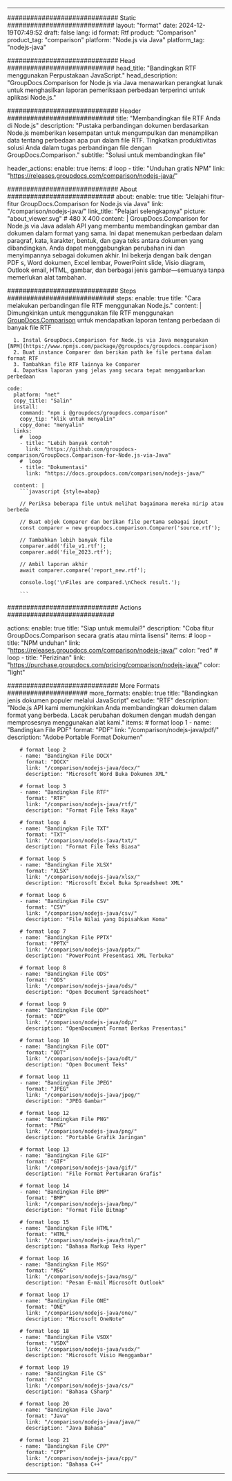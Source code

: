 
---
############################# Static ############################
layout: "format"
date:  2024-12-19T07:49:52
draft: false
lang: id
format: Rtf
product: "Comparison"
product_tag: "comparison"
platform: "Node.js via Java"
platform_tag: "nodejs-java"

############################# Head ############################
head_title: "Bandingkan RTF menggunakan Perpustakaan JavaScript."
head_description: "GroupDocs.Comparison for Node.js via Java menawarkan perangkat lunak untuk menghasilkan laporan pemeriksaan perbedaan terperinci untuk aplikasi Node.js."

############################# Header ############################
title: "Membandingkan file RTF Anda di Node.js" 
description: "Pustaka perbandingan dokumen berdasarkan Node.js memberikan kesempatan untuk mengumpulkan dan menampilkan data tentang perbedaan apa pun dalam file RTF. Tingkatkan produktivitas solusi Anda dalam tugas perbandingan file dengan GroupDocs.Comparison."
subtitle: "Solusi untuk membandingkan file" 

header_actions:
  enable: true
  items:
    #  loop
    - title: "Unduhan gratis NPM"
      link: "https://releases.groupdocs.com/comparison/nodejs-java/"
      
############################# About ############################
about:
    enable: true
    title: "Jelajahi fitur-fitur GroupDocs.Comparison for Node.js via Java"
    link: "/comparison/nodejs-java/"
    link_title: "Pelajari selengkapnya"
    picture: "about_viewer.svg" # 480 X 400
    content: |
       GroupDocs.Comparison for Node.js via Java adalah API yang membantu membandingkan gambar dan dokumen dalam format yang sama. Ini dapat menemukan perbedaan dalam paragraf, kata, karakter, bentuk, dan gaya teks antara dokumen yang dibandingkan. Anda dapat menggabungkan perubahan ini dan menyimpannya sebagai dokumen akhir. Ini bekerja dengan baik dengan PDF s, Word dokumen, Excel lembar, PowerPoint slide, Visio diagram, Outlook email, HTML, gambar, dan berbagai jenis gambar—semuanya tanpa memerlukan alat tambahan.

############################# Steps ############################
steps:
    enable: true
    title: "Cara melakukan perbandingan file RTF menggunakan Node.js."
    content: |
      Dimungkinkan untuk menggunakan file RTF menggunakan [GroupDocs.Comparison](https://products.groupdocs.com/comparison/nodejs-java/) untuk mendapatkan laporan tentang perbedaan di banyak file RTF
      
      1. Instal GroupDocs.Comparison for Node.js via Java menggunakan [NPM](https://www.npmjs.com/package/@groupdocs/groupdocs.comparison)
      2. Buat instance Comparer dan berikan path ke file pertama dalam format RTF
      3. Tambahkan file RTF lainnya ke Comparer
      4. Dapatkan laporan yang jelas yang secara tepat menggambarkan perbedaan
   
    code:
      platform: "net"
      copy_title: "Salin"
      install:
        command: "npm i @groupdocs/groupdocs.comparison"
        copy_tip: "klik untuk menyalin"
        copy_done: "menyalin"
      links:
        #  loop
        - title: "Lebih banyak contoh"
          link: "https://github.com/groupdocs-comparison/GroupDocs.Comparison-for-Node.js-via-Java"
        #  loop
        - title: "Dokumentasi"
          link: "https://docs.groupdocs.com/comparison/nodejs-java/"
          
      content: |
        ```javascript {style=abap}

        // Periksa beberapa file untuk melihat bagaimana mereka mirip atau berbeda

        // Buat objek Comparer dan berikan file pertama sebagai input
        const comparer = new groupdocs.comparison.Comparer('source.rtf');

        // Tambahkan lebih banyak file
        comparer.add('file_v1.rtf');
        comparer.add('file_2023.rtf');

        // Ambil laporan akhir
        await comparer.compare('report_new.rtf');

        console.log('\nFiles are compared.\nCheck result.');

        ```            

############################# Actions ############################

actions:
  enable: true
  title: "Siap untuk memulai?"
  description: "Coba fitur GroupDocs.Comparison secara gratis atau minta lisensi"
  items:
    #  loop
    - title: "NPM unduhan"
      link: "https://releases.groupdocs.com/comparison/nodejs-java/"
      color: "red"
        #  loop
    - title: "Perizinan"
      link: "https://purchase.groupdocs.com/pricing/comparison/nodejs-java/"
      color: "light"


############################# More Formats #####################
more_formats:
    enable: true
    title: "Bandingkan jenis dokumen populer melalui JavaScript"
    exclude: "RTF"
    description: "Node.js API kami memungkinkan Anda membandingkan dokumen dalam format yang berbeda. Lacak perubahan dokumen dengan mudah dengan memprosesnya menggunakan alat kami."
    items: 
        # format loop 1
        - name: "Bandingkan File PDF"
          format: "PDF"
          link: "/comparison/nodejs-java/pdf/"
          description: "Adobe Portable Format Dokumen"

        # format loop 2
        - name: "Bandingkan File DOCX"
          format: "DOCX"
          link: "/comparison/nodejs-java/docx/"
          description: "Microsoft Word Buka Dokumen XML"

        # format loop 3
        - name: "Bandingkan File RTF"
          format: "RTF"
          link: "/comparison/nodejs-java/rtf/"
          description: "Format File Teks Kaya"

        # format loop 4
        - name: "Bandingkan File TXT"
          format: "TXT"
          link: "/comparison/nodejs-java/txt/"
          description: "Format File Teks Biasa"

        # format loop 5
        - name: "Bandingkan File XLSX"
          format: "XLSX"
          link: "/comparison/nodejs-java/xlsx/"
          description: "Microsoft Excel Buka Spreadsheet XML"

        # format loop 6
        - name: "Bandingkan File CSV"
          format: "CSV"
          link: "/comparison/nodejs-java/csv/"
          description: "File Nilai yang Dipisahkan Koma"

        # format loop 7
        - name: "Bandingkan File PPTX"
          format: "PPTX"
          link: "/comparison/nodejs-java/pptx/"
          description: "PowerPoint Presentasi XML Terbuka"

        # format loop 8
        - name: "Bandingkan File ODS"
          format: "ODS"
          link: "/comparison/nodejs-java/ods/"
          description: "Open Document Spreadsheet"

        # format loop 9
        - name: "Bandingkan File ODP"
          format: "ODP"
          link: "/comparison/nodejs-java/odp/"
          description: "OpenDocument Format Berkas Presentasi"

        # format loop 10
        - name: "Bandingkan File ODT"
          format: "ODT"
          link: "/comparison/nodejs-java/odt/"
          description: "Open Document Teks"

        # format loop 11
        - name: "Bandingkan File JPEG"
          format: "JPEG"
          link: "/comparison/nodejs-java/jpeg/"
          description: "JPEG Gambar"

        # format loop 12
        - name: "Bandingkan File PNG"
          format: "PNG"
          link: "/comparison/nodejs-java/png/"
          description: "Portable Grafik Jaringan"

        # format loop 13
        - name: "Bandingkan File GIF"
          format: "GIF"
          link: "/comparison/nodejs-java/gif/"
          description: "File Format Pertukaran Grafis"

        # format loop 14
        - name: "Bandingkan File BMP"
          format: "BMP"
          link: "/comparison/nodejs-java/bmp/"
          description: "Format File Bitmap"

        # format loop 15
        - name: "Bandingkan File HTML"
          format: "HTML"
          link: "/comparison/nodejs-java/html/"
          description: "Bahasa Markup Teks Hyper"

        # format loop 16
        - name: "Bandingkan File MSG"
          format: "MSG"
          link: "/comparison/nodejs-java/msg/"
          description: "Pesan E-mail Microsoft Outlook"

        # format loop 17
        - name: "Bandingkan File ONE"
          format: "ONE"
          link: "/comparison/nodejs-java/one/"
          description: "Microsoft OneNote"

        # format loop 18
        - name: "Bandingkan File VSDX"
          format: "VSDX"
          link: "/comparison/nodejs-java/vsdx/"
          description: "Microsoft Visio Menggambar"

        # format loop 19
        - name: "Bandingkan File CS"
          format: "CS"
          link: "/comparison/nodejs-java/cs/"
          description: "Bahasa CSharp"

        # format loop 20
        - name: "Bandingkan File Java"
          format: "Java"
          link: "/comparison/nodejs-java/java/"
          description: "Java Bahasa"
          
        # format loop 21
        - name: "Bandingkan File CPP"
          format: "CPP"
          link: "/comparison/nodejs-java/cpp/"
          description: "Bahasa C++"
---
